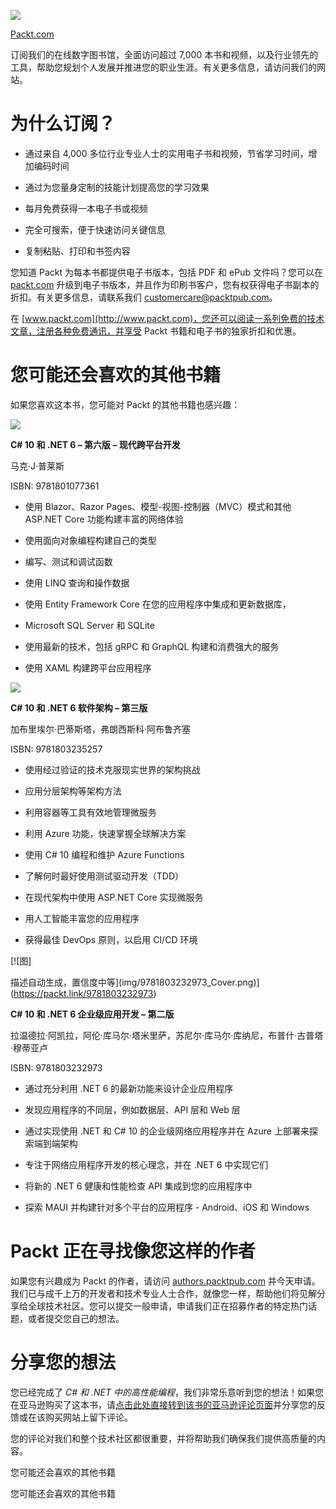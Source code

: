 ![](img/Image96445.jpg)

[Packt.com](http://Packt.com )

订阅我们的在线数字图书馆，全面访问超过 7,000 本书和视频，以及行业领先的工具，帮助您规划个人发展并推进您的职业生涯。有关更多信息，请访问我们的网站。

# 为什么订阅？

+   通过来自 4,000 多位行业专业人士的实用电子书和视频，节省学习时间，增加编码时间

+   通过为您量身定制的技能计划提高您的学习效果

+   每月免费获得一本电子书或视频

+   完全可搜索，便于快速访问关键信息

+   复制粘贴、打印和书签内容

您知道 Packt 为每本书都提供电子书版本，包括 PDF 和 ePub 文件吗？您可以在 [packt.com](http://packt.com) 升级到电子书版本，并且作为印刷书客户，您有权获得电子书副本的折扣。有关更多信息，请联系我们 [customercare@packtpub.com](mailto:customercare@packtpub.com)。

在 [www.packt.com](http://www.packt.com)，您还可以阅读一系列免费的技术文章，注册各种免费通讯，并享受 Packt 书籍和电子书的独家折扣和优惠。

# 您可能还会喜欢的其他书籍

如果您喜欢这本书，您可能对 Packt 的其他书籍也感兴趣：

[![](img/9781801077361_Cover.png)](https://packt.link/9781801077361)

**C# 10 和 .NET 6 – 第六版 – 现代跨平台开发**

马克·J·普莱斯

ISBN: 9781801077361

+   使用 Blazor、Razor Pages、模型-视图-控制器（MVC）模式和其他 ASP.NET Core 功能构建丰富的网络体验

+   使用面向对象编程构建自己的类型

+   编写、测试和调试函数

+   使用 LINQ 查询和操作数据

+   使用 Entity Framework Core 在您的应用程序中集成和更新数据库，

+   Microsoft SQL Server 和 SQLite

+   使用最新的技术，包括 gRPC 和 GraphQL 构建和消费强大的服务

+   使用 XAML 构建跨平台应用程序

[![](img/9781803235257_Cover.png)](https://packt.link/9781803235257)

**C# 10 和 .NET 6 软件架构 – 第三版**

加布里埃尔·巴蒂斯塔，弗朗西斯科·阿布鲁齐塞

ISBN: 9781803235257

+   使用经过验证的技术克服现实世界的架构挑战

+   应用分层架构等架构方法

+   利用容器等工具有效地管理微服务

+   利用 Azure 功能，快速掌握全球解决方案

+   使用 C# 10 编程和维护 Azure Functions

+   了解何时最好使用测试驱动开发（TDD）

+   在现代架构中使用 ASP.NET Core 实现微服务

+   用人工智能丰富您的应用程序

+   获得最佳 DevOps 原则，以启用 CI/CD 环境

[![图]

描述自动生成，置信度中等](img/9781803232973_Cover.png)](https://packt.link/9781803232973)

**C# 10 和 .NET 6 企业级应用开发 – 第二版**

拉温德拉·阿凯拉，阿伦·库马尔·塔米里萨，苏尼尔·库马尔·库纳尼，布普什·古普塔·穆蒂亚卢

ISBN: 9781803232973

+   通过充分利用 .NET 6 的最新功能来设计企业应用程序

+   发现应用程序的不同层，例如数据层、API 层和 Web 层

+   通过实现使用 .NET 和 C# 10 的企业级网络应用程序并在 Azure 上部署来探索端到端架构

+   专注于网络应用程序开发的核心理念，并在 .NET 6 中实现它们

+   将新的 .NET 6 健康和性能检查 API 集成到您的应用程序中

+   探索 MAUI 并构建针对多个平台的应用程序 - Android、iOS 和 Windows

# Packt 正在寻找像您这样的作者

如果您有兴趣成为 Packt 的作者，请访问 [authors.packtpub.com](http://authors.packtpub.com) 并今天申请。我们已与成千上万的开发者和技术专业人士合作，就像您一样，帮助他们将见解分享给全球技术社区。您可以提交一般申请，申请我们正在招募作者的特定热门话题，或者提交您自己的想法。

# 分享您的想法

您已经完成了 *C# 和 .NET 中的高性能编程*，我们非常乐意听到您的想法！如果您在亚马逊购买了这本书，请[点击此处直接转到该书的亚马逊评论页面](https://packt.link/r/1-800-56471-6)并分享您的反馈或在该购买网站上留下评论。

您的评论对我们和整个技术社区都很重要，并将帮助我们确保我们提供高质量的内容。

您可能还会喜欢的其他书籍

您可能还会喜欢的其他书籍
